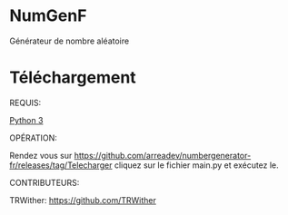 # NumGenF
Générateur de nombre aléatoire

# Téléchargement

REQUIS:

[Python 3](https://python.org/)

OPÉRATION:

Rendez vous sur https://github.com/arreadev/numbergenerator-fr/releases/tag/Telecharger cliquez sur le fichier main.py et exécutez le.

CONTRIBUTEURS:

TRWither: https://github.com/TRWither

